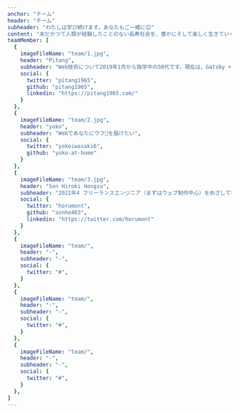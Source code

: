 ```yaml
---
anchor: "チーム"
header: "チーム"
subheader: "わたしは学び続けます。あなたもご一緒に😊"
content: "未だかつて人類が経験したことのない長寿社会を、豊かにそして楽しく生きていくために、わたしは学び続けます。あなたもご一緒に😊✨"
teamMember: [
  {
    imageFileName: "team/1.jpg",
    header: "Pitang",
    subheader: "Web技術について2019年1月から独学中の50代です。現在は、Gatsby + Shopify, Next.js を学習中",
    social: {
      twitter: "pitang1965",
      github: "pitang1965",
      linkedin: "https://pitang1965.com/"
    }
  },
  {
    imageFileName: "team/2.jpg",
    header: "yoko",
    subheader: "Webであなたにウフ💓を届けたい",
    social: {
      twitter: "yokoiwasaki6",
      github: "yoko-at-home"
    }
  },
  {
    imageFileName: "team/3.jpg",
    header: "Son Hiroki Hongsu",
    subheader: "2022年4 フリーランスエンジニア（まずはウェブ制作中心）をめざして学習中です！",
    social: {
      twitter: "horumont",
      github: "sonho463",
      linkedin: "https://twitter.com/horumont"
    }
  },
  {
    imageFileName: "team/",
    header: "-",
    subheader: "-",
    social: {
      twitter: "#",
    }
  },
  {
    imageFileName: "team/",
    header: "-",
    subheader: "-",
    social: {
      twitter: "#",
    }
  },
  {
    imageFileName: "team/",
    header: "-",
    subheader: "-",
    social: {
      twitter: "#",
    }
  },
]
---
```

